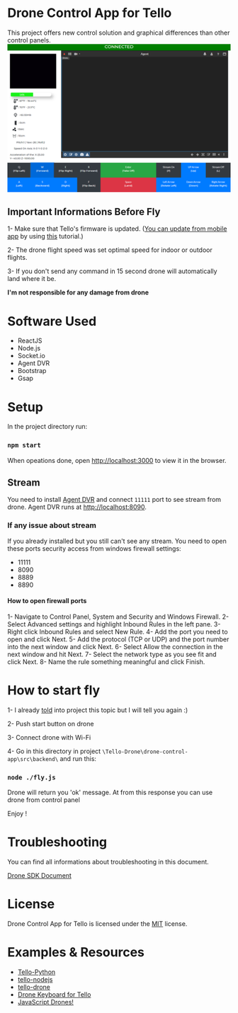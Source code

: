 # Drone Control App for Tello

This project offers new control solution and graphical differences than other control panels.
![](\src\components\img\control.PNG)

## Important Informations Before Fly
1- Make sure that Tello's firmware is updated. 
([You can update from mobile app](https://play.google.com/store/apps/details?id=com.ryzerobotics.tello&hl=en&gl=US) by using [this](https://youtu.be/zHYj1hzlH20?t=18) tutorial.)

2- The drone flight speed was set optimal speed for indoor or outdoor flights.

3- If you don't send any command in 15 second drone will automatically land where it be.

**I'm not responsible for any damage from drone**

# Software Used

* ReactJS
* Node.js
* Socket.io
* Agent DVR
* Bootstrap
* Gsap


# Setup
In the project directory run:
### `npm start`
When opeations done, open [http://localhost:3000](http://localhost:3000) to view it in the browser.

## Stream

You need to install [Agent DVR](https://www.home-assistant.io/integrations/agent_dvr/) and connect `11111` port to see stream from drone.
Agent DVR runs at [http://localhost:8090](http://localhost:8090).

### If any issue about stream
If you already installed but you still can't see any stream. You need to open these ports security access from windows firewall settings:
* 11111
* 8090
* 8889
* 8890

#### How to open firewall ports 
1- Navigate to Control Panel, System and Security and Windows Firewall.
2- Select Advanced settings and highlight Inbound Rules in the left pane.
3- Right click Inbound Rules and select New Rule.
4- Add the port you need to open and click Next.
5- Add the protocol (TCP or UDP) and the port number into the next window and click Next.
6- Select Allow the connection in the next window and hit Next.
7- Select the network type as you see fit and click Next.
8- Name the rule something meaningful and click Finish.


# How to start fly 

1- I already [told](http://localhost:3000/connection) into project this topic but I will tell you again :)

2- Push start button on drone

3- Connect drone with Wi-Fi

4- Go in this directory in project `\Tello-Drone\drone-control-app\src\backend\` and run this:

### `node ./fly.js`

Drone will return you 'ok' message. At from this response you can use drone from control panel

Enjoy !

# Troubleshooting
You can find all informations about troubleshooting in this document.

[Drone SDK Document](https://dl-cdn.ryzerobotics.com/downloads/Tello/Tello%20SDK%202.0%20User%20Guide.pdf)


# License 

Drone Control App for Tello is licensed under the [MIT](https://github.com/MEmirAkay/drone-control-app/blob/master/LICENSE) license.

# Examples & Resources

* [Tello-Python](https://github.com/dji-sdk/Tello-Python)
* [tello-nodejs](https://github.com/jsolderitsch/tello-nodejs)
* [tello-drone](https://github.com/AlexanderGranhof/tello-drone#readme)
* [Drone Keyboard for Tello](https://github.com/dnomak/drone-keyboard)
* [JavaScript Drones!](https://github.com/wesbos/javascript-drones)
